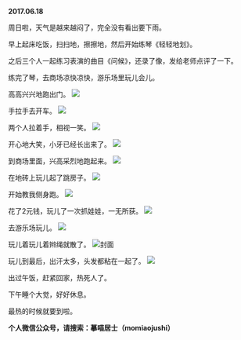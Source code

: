 
          
**2017.06.18**

周日啦，天气是越来越闷了，完全没有看出要下雨。

早上起床吃饭，扫扫地，擦擦地，然后开始练琴《轻轻地划》。

之后三个人一起练习表演的曲目《问候》，还录了像，发给老师点评了一下。

练完了琴，去商场凉快凉快，游乐场里玩儿会儿。

高高兴兴地跑出门。
![](https://mmbiz.qlogo.cn/mmbiz_jpg/uDI3FLln00YbuHachia6kz77EskLoedjYP7hDMQyAuWjfSEu3xrer7xibvAXz6gfnoyrZJZeSDPmx9ZzeDVWy8qw/0?wx_fmt=jpeg)


手拉手去开车。
![](https://mmbiz.qlogo.cn/mmbiz_jpg/uDI3FLln00YbuHachia6kz77EskLoedjYqPhy2Pvz6waH0SgRoquJkh60fZdxkqX5VwbXheOnyUOweyYyfSVicCQ/0?wx_fmt=jpeg)


两个人拉着手，相视一笑。
![](https://mmbiz.qlogo.cn/mmbiz_jpg/uDI3FLln00YbuHachia6kz77EskLoedjYqanVpXSicswTfLyNOsh2QTc2PcG9nQT2F7yibiaOcyLrXYPDVfdEZgUuQ/0?wx_fmt=jpeg)


开心地大笑，小牙已经长出来了。
![](https://mmbiz.qlogo.cn/mmbiz_jpg/uDI3FLln00YbuHachia6kz77EskLoedjYKHdP0jcesTg60OrETDafyRgRXpkjmcBa3GSicfc5qpqw1qrOh6zu3ZA/0?wx_fmt=jpeg)


到商场里面，兴高采烈地跑起来。
![](https://mmbiz.qlogo.cn/mmbiz_jpg/uDI3FLln00YbuHachia6kz77EskLoedjYkwBufSUUe1YB0veEGPDQc87ib80YxC8Ckv2OamKuRCdzibSnial8A2eDA/0?wx_fmt=jpeg)


在地砖上玩儿起了跳房子。
![](https://mmbiz.qlogo.cn/mmbiz_jpg/uDI3FLln00YbuHachia6kz77EskLoedjYYoeApzUYW0B1ZjY0Zm6NJDpah9qwsIiaEkuF2SZEibmPWSJL4BV4TQZg/0?wx_fmt=jpeg)


开始教我侧身跑。
![](https://mmbiz.qlogo.cn/mmbiz_jpg/uDI3FLln00YbuHachia6kz77EskLoedjYRU0vVVsuBkmv5Yib4cX2Z63ZzibvvzsiawCF4eryXia28T7FS9WicsgDTmA/0?wx_fmt=jpeg)


花了2元钱，玩儿了一次抓娃娃，一无所获。
![](https://mmbiz.qlogo.cn/mmbiz_jpg/uDI3FLln00YbuHachia6kz77EskLoedjYsBVCmo25sv8Ghx3Su7PQ76l6PwxwVEf0Fz4t5gmwQJfCFv1K2KpBbQ/0?wx_fmt=jpeg)


去游乐场玩儿。
![](https://mmbiz.qlogo.cn/mmbiz_jpg/uDI3FLln00YbuHachia6kz77EskLoedjY1fv6cibBsAqcNd1s1EnlFhJ1ncvLlKCxXuI4GiaRZN9pj9cSjZ33NrUw/0?wx_fmt=jpeg)


玩儿着玩儿着辫绳就散了。
![](https://mmbiz.qlogo.cn/mmbiz_jpg/uDI3FLln00YbuHachia6kz77EskLoedjY5gVxSRibopvrs56buAvsWLhicAIiabyibONUmvslpWu5Nfj8D8x4IzwtwQ/0?wx_fmt=jpeg)封面


玩儿到最后，出汗太多，头发都粘在一起了。
![](https://mmbiz.qlogo.cn/mmbiz_jpg/uDI3FLln00YbuHachia6kz77EskLoedjYGoayH81ZmT0E16FqlvrA6rHKOsyXVeyvdMVCR7wGciav0VzkjrjFRlA/0?wx_fmt=jpeg)


出过午饭，赶紧回家，热死人了。

下午睡个大觉，好好休息。

最热的时候就要到啦。


**个人微信公众号，请搜索：摹喵居士（momiaojushi）**

        